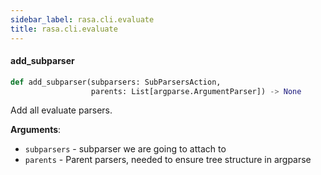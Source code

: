 ```yaml
---
sidebar_label: rasa.cli.evaluate
title: rasa.cli.evaluate
---
```

#### add\_subparser

```python
def add_subparser(subparsers: SubParsersAction,
                  parents: List[argparse.ArgumentParser]) -> None
```

Add all evaluate parsers.

**Arguments**:

- `subparsers` - subparser we are going to attach to
- `parents` - Parent parsers, needed to ensure tree structure in argparse

